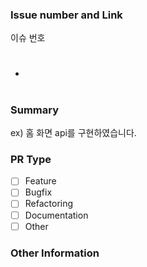 ### Issue number and Link

이슈 번호

- #

### Summary

ex) 홈 화면 api를 구현하였습니다.

### PR Type

- [ ] Feature
- [ ] Bugfix
- [ ] Refactoring
- [ ] Documentation
- [ ] Other

### Other Information
